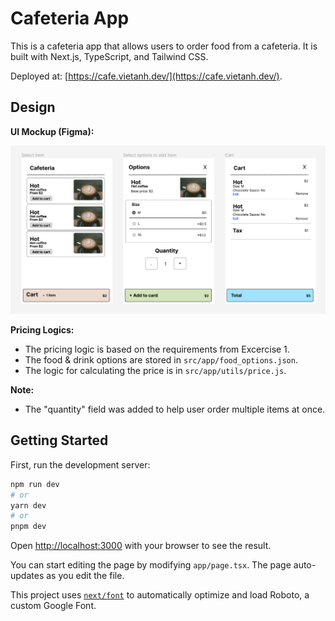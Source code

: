 # Cafeteria App

This is a cafeteria app that allows users to order food from a cafeteria. It is built with Next.js, TypeScript, and Tailwind CSS.

Deployed at: [https://cafe.vietanh.dev/](https://cafe.vietanh.dev/).

## Design

**UI Mockup (Figma):** 

[![](docs/figma-design.png)](https://www.figma.com/file/NWU9BqtgXH4WZmBuEWUlVH/Cafeteria?type=design&node-id=0%3A1&t=2CNfDxghbK04aOCP-1)

**Pricing Logics:**

- The pricing logic is based on the requirements from Excercise 1.
- The food & drink options are stored in `src/app/food_options.json`.
- The logic for calculating the price is in `src/app/utils/price.js`.

**Note:**

- The "quantity" field was added to help user order multiple items at once.

## Getting Started

First, run the development server:

```bash
npm run dev
# or
yarn dev
# or
pnpm dev
```

Open [http://localhost:3000](http://localhost:3000) with your browser to see the result.

You can start editing the page by modifying `app/page.tsx`. The page auto-updates as you edit the file.

This project uses [`next/font`](https://nextjs.org/docs/basic-features/font-optimization) to automatically optimize and load Roboto, a custom Google Font.

